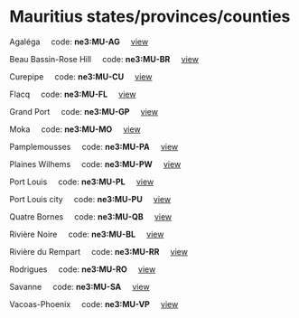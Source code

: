 # Mauritius states/provinces/counties
Agaléga&nbsp;&nbsp;&nbsp;&nbsp;&nbsp;code: **ne3:MU-AG**&nbsp;&nbsp;&nbsp;&nbsp;&nbsp;[view](../../export/geojson/medium/ne3/mu/ag.geojson)&nbsp;&nbsp;&nbsp;&nbsp;&nbsp;


Beau Bassin-Rose Hill&nbsp;&nbsp;&nbsp;&nbsp;&nbsp;code: **ne3:MU-BR**&nbsp;&nbsp;&nbsp;&nbsp;&nbsp;[view](../../export/geojson/medium/ne3/mu/br.geojson)&nbsp;&nbsp;&nbsp;&nbsp;&nbsp;


Curepipe&nbsp;&nbsp;&nbsp;&nbsp;&nbsp;code: **ne3:MU-CU**&nbsp;&nbsp;&nbsp;&nbsp;&nbsp;[view](../../export/geojson/medium/ne3/mu/cu.geojson)&nbsp;&nbsp;&nbsp;&nbsp;&nbsp;


Flacq&nbsp;&nbsp;&nbsp;&nbsp;&nbsp;code: **ne3:MU-FL**&nbsp;&nbsp;&nbsp;&nbsp;&nbsp;[view](../../export/geojson/medium/ne3/mu/fl.geojson)&nbsp;&nbsp;&nbsp;&nbsp;&nbsp;


Grand Port&nbsp;&nbsp;&nbsp;&nbsp;&nbsp;code: **ne3:MU-GP**&nbsp;&nbsp;&nbsp;&nbsp;&nbsp;[view](../../export/geojson/medium/ne3/mu/gp.geojson)&nbsp;&nbsp;&nbsp;&nbsp;&nbsp;


Moka&nbsp;&nbsp;&nbsp;&nbsp;&nbsp;code: **ne3:MU-MO**&nbsp;&nbsp;&nbsp;&nbsp;&nbsp;[view](../../export/geojson/medium/ne3/mu/mo.geojson)&nbsp;&nbsp;&nbsp;&nbsp;&nbsp;


Pamplemousses&nbsp;&nbsp;&nbsp;&nbsp;&nbsp;code: **ne3:MU-PA**&nbsp;&nbsp;&nbsp;&nbsp;&nbsp;[view](../../export/geojson/medium/ne3/mu/pa.geojson)&nbsp;&nbsp;&nbsp;&nbsp;&nbsp;


Plaines Wilhems&nbsp;&nbsp;&nbsp;&nbsp;&nbsp;code: **ne3:MU-PW**&nbsp;&nbsp;&nbsp;&nbsp;&nbsp;[view](../../export/geojson/medium/ne3/mu/pw.geojson)&nbsp;&nbsp;&nbsp;&nbsp;&nbsp;


Port Louis&nbsp;&nbsp;&nbsp;&nbsp;&nbsp;code: **ne3:MU-PL**&nbsp;&nbsp;&nbsp;&nbsp;&nbsp;[view](../../export/geojson/medium/ne3/mu/pl.geojson)&nbsp;&nbsp;&nbsp;&nbsp;&nbsp;


Port Louis city&nbsp;&nbsp;&nbsp;&nbsp;&nbsp;code: **ne3:MU-PU**&nbsp;&nbsp;&nbsp;&nbsp;&nbsp;[view](../../export/geojson/medium/ne3/mu/pu.geojson)&nbsp;&nbsp;&nbsp;&nbsp;&nbsp;


Quatre Bornes&nbsp;&nbsp;&nbsp;&nbsp;&nbsp;code: **ne3:MU-QB**&nbsp;&nbsp;&nbsp;&nbsp;&nbsp;[view](../../export/geojson/medium/ne3/mu/qb.geojson)&nbsp;&nbsp;&nbsp;&nbsp;&nbsp;


Rivière Noire&nbsp;&nbsp;&nbsp;&nbsp;&nbsp;code: **ne3:MU-BL**&nbsp;&nbsp;&nbsp;&nbsp;&nbsp;[view](../../export/geojson/medium/ne3/mu/bl.geojson)&nbsp;&nbsp;&nbsp;&nbsp;&nbsp;


Rivière du Rempart&nbsp;&nbsp;&nbsp;&nbsp;&nbsp;code: **ne3:MU-RR**&nbsp;&nbsp;&nbsp;&nbsp;&nbsp;[view](../../export/geojson/medium/ne3/mu/rr.geojson)&nbsp;&nbsp;&nbsp;&nbsp;&nbsp;


Rodrigues&nbsp;&nbsp;&nbsp;&nbsp;&nbsp;code: **ne3:MU-RO**&nbsp;&nbsp;&nbsp;&nbsp;&nbsp;[view](../../export/geojson/medium/ne3/mu/ro.geojson)&nbsp;&nbsp;&nbsp;&nbsp;&nbsp;


Savanne&nbsp;&nbsp;&nbsp;&nbsp;&nbsp;code: **ne3:MU-SA**&nbsp;&nbsp;&nbsp;&nbsp;&nbsp;[view](../../export/geojson/medium/ne3/mu/sa.geojson)&nbsp;&nbsp;&nbsp;&nbsp;&nbsp;


Vacoas-Phoenix&nbsp;&nbsp;&nbsp;&nbsp;&nbsp;code: **ne3:MU-VP**&nbsp;&nbsp;&nbsp;&nbsp;&nbsp;[view](../../export/geojson/medium/ne3/mu/vp.geojson)&nbsp;&nbsp;&nbsp;&nbsp;&nbsp;

